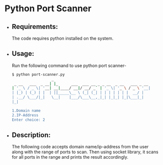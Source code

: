 # Python Port Scanner

* ## Requirements:
	The code requires python installed on the system.

* ## Usage:
	Run the following command to use python port scanner-
	```bash
	$ python port-scanner.py
	                  _                                            
	 _ __   ___  _ __| |_      ___  ___ __ _ _ __  _ __   ___ _ __ 
	| '_ \ / _ \| '__| __|____/ __|/ __/ _` | '_ \| '_ \ / _ \ '__|
	| |_) | (_) | |  | ||_____\__ \ (_| (_| | | | | | | |  __/ |   
	| .__/ \___/|_|   \__|    |___/\___\__,_|_| |_|_| |_|\___|_|   
	|_|

	1.Domain name
	2.IP-Address
	Enter choice: 2

	
	```

* ## Description:
	The following code accepts domain name/ip-address from the user along with the 
	range of ports to scan.
	Then using socket library, it scans for all ports in the range and prints the result accordingly.
